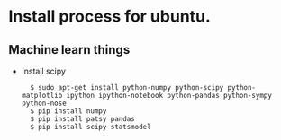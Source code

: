 Install process for ubuntu.
===========================

Machine learn things
--------------------


* Install scipy

        $ sudo apt-get install python-numpy python-scipy python-matplotlib ipython ipython-notebook python-pandas python-sympy python-nose
        $ pip install numpy
        $ pip install patsy pandas 
        $ pip install scipy statsmodel 
